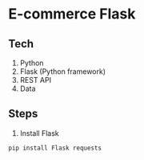# E-commerce Flask

## Tech
1. Python
2. Flask (Python framework)
3. REST API
4. Data

## Steps
1. Install Flask
```python
pip install Flask requests
```


